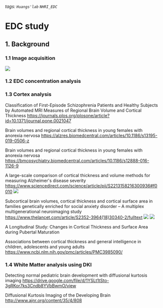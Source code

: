###### tags: `Huangs'lab` `NHRI_EDC`
EDC study
===
## 1. Background
### 1.1 Image acquisition
![](https://i.imgur.com/74G3tYA.png)
### 1.2 EDC concentration analysis
### 1.3 Cortex analysis

Classification of First-Episode Schizophrenia Patients and Healthy Subjects by Automated MRI Measures of Regional Brain Volume and Cortical Thickness
https://journals.plos.org/plosone/article?id=10.1371/journal.pone.0021047

Brain volumes and regional cortical thickness in young females with anorexia nervosa
https://alzres.biomedcentral.com/articles/10.1186/s13195-019-0506-z


Brain volumes and regional cortical thickness in young females with anorexia nervosa
https://bmcpsychiatry.biomedcentral.com/articles/10.1186/s12888-016-1126-9


A large-scale comparison of cortical thickness and volume methods for measuring Alzheimer's disease severity
https://www.sciencedirect.com/science/article/pii/S2213158216300936#f0010
![](https://i.imgur.com/8VDYRWn.png)


Subcortical brain volumes, cortical thickness and cortical surface area in families genetically enriched for social anxiety disorder – A multiplex multigenerational neuroimaging study
https://www.thelancet.com/article/S2352-3964(18)30340-2/fulltext
![](https://i.imgur.com/bVHeXhE.png)
![](https://i.imgur.com/1osAwc2.png)

A Longitudinal Study: Changes in Cortical
Thickness and Surface Area during Pubertal
Maturation

Associations between cortical thickness and general intelligence in children, adolescents and young adults
https://www.ncbi.nlm.nih.gov/pmc/articles/PMC3985090/

### 1.4 White Matter analysis using DKI

Detecting normal pediatric brain development with diffusional kurtosis
imaging
https://drive.google.com/file/d/1YSLt1tSto-3gRKor7ks3Cndb8YVbBwmO/view

Diffusional Kurtosis Imaging of the Developing Brain
http://www.ajnr.org/content/35/4/808